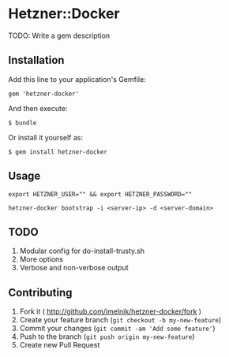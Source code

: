 # Hetzner::Docker

TODO: Write a gem description

## Installation

Add this line to your application's Gemfile:

    gem 'hetzner-docker'

And then execute:

    $ bundle

Or install it yourself as:

    $ gem install hetzner-docker

## Usage

```
export HETZNER_USER="" && export HETZNER_PASSWORD="" 

hetzner-docker bootstrap -i <server-ip> -d <server-domain>
```


## TODO

1. Modular config for do-install-trusty.sh
2. More options
3. Verbose and non-verbose output


## Contributing

1. Fork it ( http://github.com/imelnik/hetzner-docker/fork )
2. Create your feature branch (`git checkout -b my-new-feature`)
3. Commit your changes (`git commit -am 'Add some feature'`)
4. Push to the branch (`git push origin my-new-feature`)
5. Create new Pull Request
